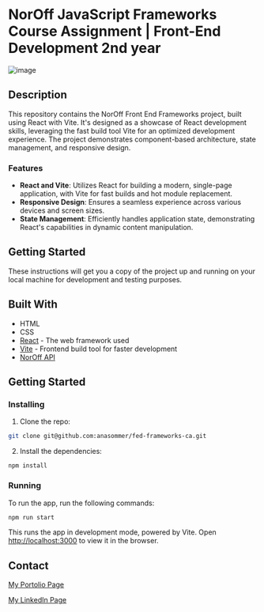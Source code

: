 # NorOff JavaScript Frameworks Course Assignment | Front-End Development 2nd year

![image](https://anasommer.com/images/projects/ecom-store.jpeg)

## Description

This repository contains the NorOff Front End Frameworks project, built using React with Vite. It's designed as a showcase of React development skills, leveraging the fast build tool Vite for an optimized development experience. The project demonstrates component-based architecture, state management, and responsive design.

### Features

- **React and Vite**: Utilizes React for building a modern, single-page application, with Vite for fast builds and hot module replacement.
- **Responsive Design**: Ensures a seamless experience across various devices and screen sizes.
- **State Management**: Efficiently handles application state, demonstrating React's capabilities in dynamic content manipulation.

## Getting Started

These instructions will get you a copy of the project up and running on your local machine for development and testing purposes.

## Built With

- HTML
- CSS
- [React](https://reactjs.org/) - The web framework used
- [Vite](https://vitejs.dev/) - Frontend build tool for faster development
- [NorOff API](https://docs.noroff.dev/)

## Getting Started

### Installing

1. Clone the repo:

```bash
git clone git@github.com:anasommer/fed-frameworks-ca.git
```

2. Install the dependencies:

```
npm install
```

### Running

To run the app, run the following commands:

```bash
npm run start
```

This runs the app in development mode, powered by Vite. Open [http://localhost:3000](http://localhost:3000) to view it in the browser.

## Contact

[My Portolio Page](https://www.anasommer.com/)

[My LinkedIn Page](https://www.linkedin.com/in/anastassia-sommer-146409235/)
